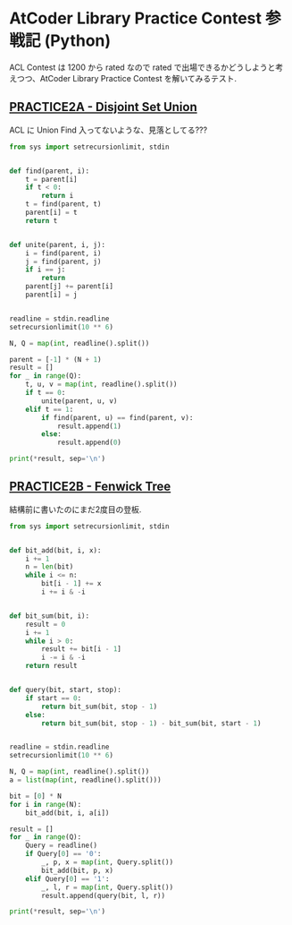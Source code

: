 # AtCoder Library Practice Contest 参戦記 (Python)

ACL Contest は 1200 から rated なので rated で出場できるかどうしようと考えつつ、AtCoder Library Practice Contest を解いてみるテスト.

## [PRACTICE2A - Disjoint Set Union](https://atcoder.jp/contests/practice2/tasks/practice2_a)

ACL に Union Find 入ってないような、見落としてる???

```python
from sys import setrecursionlimit, stdin


def find(parent, i):
    t = parent[i]
    if t < 0:
        return i
    t = find(parent, t)
    parent[i] = t
    return t


def unite(parent, i, j):
    i = find(parent, i)
    j = find(parent, j)
    if i == j:
        return
    parent[j] += parent[i]
    parent[i] = j


readline = stdin.readline
setrecursionlimit(10 ** 6)

N, Q = map(int, readline().split())

parent = [-1] * (N + 1)
result = []
for _ in range(Q):
    t, u, v = map(int, readline().split())
    if t == 0:
        unite(parent, u, v)
    elif t == 1:
        if find(parent, u) == find(parent, v):
            result.append(1)
        else:
            result.append(0)

print(*result, sep='\n')
```

## [PRACTICE2B - Fenwick Tree](https://atcoder.jp/contests/practice2/tasks/practice2_b)

結構前に書いたのにまだ2度目の登板.

```python
from sys import setrecursionlimit, stdin


def bit_add(bit, i, x):
    i += 1
    n = len(bit)
    while i <= n:
        bit[i - 1] += x
        i += i & -i


def bit_sum(bit, i):
    result = 0
    i += 1
    while i > 0:
        result += bit[i - 1]
        i -= i & -i
    return result


def query(bit, start, stop):
    if start == 0:
        return bit_sum(bit, stop - 1)
    else:
        return bit_sum(bit, stop - 1) - bit_sum(bit, start - 1)


readline = stdin.readline
setrecursionlimit(10 ** 6)

N, Q = map(int, readline().split())
a = list(map(int, readline().split()))

bit = [0] * N
for i in range(N):
    bit_add(bit, i, a[i])

result = []
for _ in range(Q):
    Query = readline()
    if Query[0] == '0':
        _, p, x = map(int, Query.split())
        bit_add(bit, p, x)
    elif Query[0] == '1':
        _, l, r = map(int, Query.split())
        result.append(query(bit, l, r))

print(*result, sep='\n')
```
